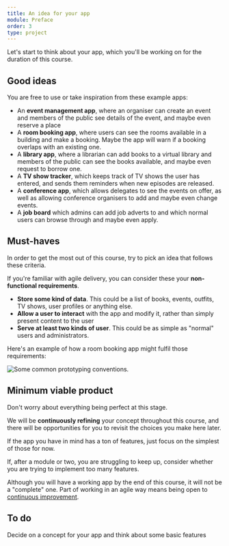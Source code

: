 ```yaml
---
title: An idea for your app
module: Preface
order: 3
type: project
---
```


Let's start to think about your app, which you'll be working on for the duration of this course.

## Good ideas
You are free to use or take inspiration from these example apps:

* An **event management app**, where an organiser can create an event and members of the public see details of the event, and maybe even reserve a place
* A **room booking app**, where users can see the rooms available in a building and make a booking. Maybe the app will warn if a booking overlaps with an existing one.
* A **library app**, where a librarian can add books to a virtual library and members of the public can see the books available, and maybe even request to borrow one.
* A **TV show tracker**, which keeps track of TV shows the user has entered, and sends them reminders when new episodes are released.
* A **conference app**, which allows delegates to see the events on offer, as well as allowing conference organisers to add and maybe even change events.
* A **job board** which admins can add job adverts to and which normal users can browse through and maybe even apply.

## Must-haves
In order to get the most out of this course, try to pick an idea that follows these criteria.

If you're familiar with agile delivery, you can consider these your **non-functional requirements**.

* **Store some kind of data**. This could be a list of books, events, outfits, TV shows, user profiles or anything else.
* **Allow a user to interact** with the app and modify it, rather than simply present content to the user
* **Serve at least two kinds of user**. This could be as simple as "normal" users and administrators.

Here's an example of how a room booking app might fulfil those requirements:

![Some common prototyping conventions.](/1.3-an-idea.jpg)

## Minimum viable product
Don't worry about everything being perfect at this stage.

We will be **continuously refining** your concept throughout this course, and there will be opportunities for you to revisit the choices you make here later.

If the app you have in mind has a ton of features, just focus on the simplest of those for now.

If, after a module or two, you are struggling to keep up, consider whether you are trying to implement too many features.

Although you will have a working app by the end of this course, it will not be a "complete" one. Part of working in an agile way means being open to [continuous improvement](https://www.gov.uk/service-manual/service-standard/iterate-and-improve-frequently).

<div class="todo">
		<h2>To do</h2>
		<p>Decide on a concept for your app and think about some basic features</p>
</div>
